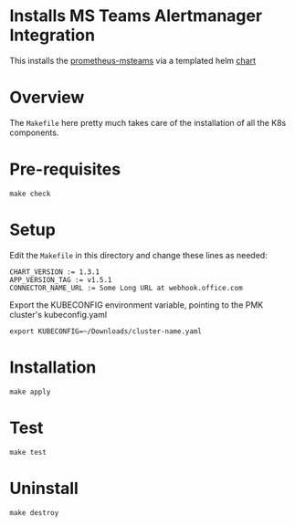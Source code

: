# Installs MS Teams Alertmanager Integration

This installs the [prometheus-msteams](https://github.com/prometheus-msteams/prometheus-msteams) via a templated helm [chart](https://github.com/prometheus-msteams/prometheus-msteams/tree/master/chart/prometheus-msteams)

# Overview

The `Makefile` here pretty much takes care of the installation of all the K8s components.

# Pre-requisites

```shell
make check
```

# Setup

Edit the `Makefile` in this directory and change these lines as needed:

```
CHART_VERSION := 1.3.1
APP_VERSION_TAG := v1.5.1
CONNECTOR_NAME_URL := Some Long URL at webhook.office.com
```

Export the KUBECONFIG environment variable, pointing to the PMK cluster's kubeconfig.yaml

```
export KUBECONFIG=~/Downloads/cluster-name.yaml
```

# Installation

```shell
make apply
```

# Test

```shell
make test
```

# Uninstall

```shell
make destroy
```
